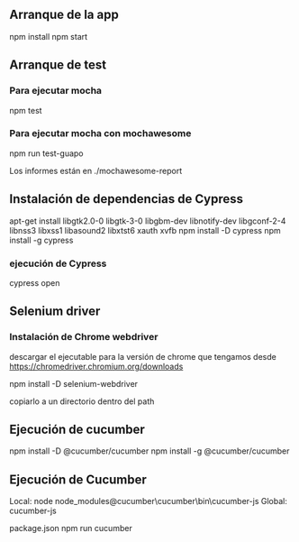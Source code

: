 ## Arranque de la app
npm install
npm start
## Arranque de test
### Para ejecutar mocha
npm test
### Para ejecutar mocha con mochawesome
npm run test-guapo

Los informes están en ./mochawesome-report
## Instalación de dependencias de Cypress
apt-get install libgtk2.0-0 libgtk-3-0 libgbm-dev libnotify-dev libgconf-2-4 libnss3 libxss1 libasound2 libxtst6 xauth xvfb
npm install -D cypress
npm install -g cypress
### ejecución de Cypress
cypress open

## Selenium driver
### Instalación de Chrome webdriver
descargar el ejecutable para la versión de chrome que tengamos desde
https://chromedriver.chromium.org/downloads

npm install -D selenium-webdriver

copiarlo a un directorio dentro del path
## Ejecución de cucumber
npm install -D @cucumber/cucumber
npm install -g @cucumber/cucumber

## Ejecución de Cucumber
Local: node node_modules\@cucumber\cucumber\bin\cucumber-js
Global: cucumber-js

package.json
npm run cucumber


